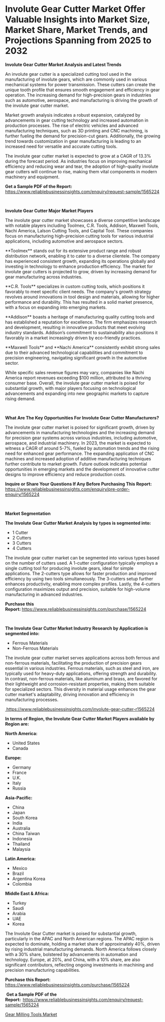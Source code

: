 <p><h1>Involute Gear Cutter Market Offer Valuable Insights into Market Size, Market Share, Market Trends, and Projections Spanning from 2025 to 2032</h1></p><p><strong>Involute Gear Cutter Market Analysis and Latest Trends</strong></p>
<p><p>An involute gear cutter is a specialized cutting tool used in the manufacturing of involute gears, which are commonly used in various mechanical systems for power transmission. These cutters can create the unique tooth profile that ensures smooth engagement and efficiency in gear operation. The increasing demand for high-precision gears in industries such as automotive, aerospace, and manufacturing is driving the growth of the involute gear cutter market.</p><p>Market growth analysis indicates a robust expansion, catalyzed by advancements in gear cutting technology and increased automation in production processes. The rise of electric vehicles and advanced manufacturing techniques, such as 3D printing and CNC machining, is further fueling the demand for precision-cut gears. Additionally, the growing trend towards customization in gear manufacturing is leading to an increased need for versatile and accurate cutting tools.</p><p>The involute gear cutter market is expected to grow at a CAGR of 13.3% during the forecast period. As industries focus on improving mechanical efficiency and reducing wear and tear, the adoption of high-quality involute gear cutters will continue to rise, making them vital components in modern machinery and equipment.</p></p>
<p><strong>Get a Sample PDF of the Report:&nbsp;</strong> <a href="https://www.reliablebusinessinsights.com/enquiry/request-sample/1565224?utm_campaign=2224&utm_medium=2&utm_source=Github&utm_content=ia&utm_term=16022025&utm_id=involute-gear-cutter">https://www.reliablebusinessinsights.com/enquiry/request-sample/1565224</a></p>
<p>&nbsp;</p>
<p><strong>Involute Gear Cutter Major Market Players</strong></p>
<p><p>The involute gear cutter market showcases a diverse competitive landscape with notable players including Toolmex, C.R. Tools, Addison, Maxwell Tools, Nachi America, Lalson Cutting Tools, and Capital Tool. These companies focus on manufacturing high-precision cutting tools for various industrial applications, including automotive and aerospace sectors.</p><p>**Toolmex** stands out for its extensive product range and robust distribution network, enabling it to cater to a diverse clientele. The company has experienced consistent growth, expanding its operations globally and investing in technology to enhance production efficiency. The market for involute gear cutters is projected to grow, driven by increasing demand for gear manufacturing across industries.</p><p>**C.R. Tools** specializes in custom cutting tools, which positions it favorably to meet specific client needs. The company's growth strategy revolves around innovations in tool design and materials, allowing for higher performance and durability. This has resulted in a solid market presence, with a focus on expanding into emerging markets.</p><p>**Addison** boasts a heritage of manufacturing quality cutting tools and has established a reputation for excellence. The firm emphasizes research and development, resulting in innovative products that meet evolving industry standards. Addison’s commitment to sustainability also positions it favorably in a market increasingly driven by eco-friendly practices.</p><p>**Maxwell Tools** and **Nachi America** consistently exhibit strong sales due to their advanced technological capabilities and commitment to precision engineering, navigating significant growth in the automotive sector.</p><p>While specific sales revenue figures may vary, companies like Nachi America report revenues exceeding $100 million, attributed to a thriving consumer base. Overall, the involute gear cutter market is poised for substantial growth, with major players focusing on technological advancements and expanding into new geographic markets to capture rising demand.</p></p>
<p>&nbsp;</p>
<p><strong>What Are The Key Opportunities For Involute Gear Cutter Manufacturers?</strong></p>
<p><p>The involute gear cutter market is poised for significant growth, driven by advancements in manufacturing technologies and the increasing demand for precision gear systems across various industries, including automotive, aerospace, and industrial machinery. In 2023, the market is expected to witness a CAGR of around 5-7%, fueled by automation trends and the rising need for enhanced gear performance. The expanding application of CNC machines and increased adoption of additive manufacturing techniques further contribute to market growth. Future outlook indicates potential opportunities in emerging markets and the development of innovative cutter designs to improve efficiency and reduce production costs.</p></p>
<p><strong>Inquire or Share Your Questions If Any Before Purchasing This Report:</strong> <a href="https://www.reliablebusinessinsights.com/enquiry/pre-order-enquiry/1565224?utm_campaign=2224&utm_medium=2&utm_source=Github&utm_content=ia&utm_term=16022025&utm_id=involute-gear-cutter">https://www.reliablebusinessinsights.com/enquiry/pre-order-enquiry/1565224</a></p>
<p>&nbsp;</p>
<p><strong>Market Segmentation</strong></p>
<p><strong>The Involute Gear Cutter Market Analysis by types is segmented into:</strong></p>
<p><ul><li>1 Cutter</li><li>2 Cutters</li><li>3 Cutters</li><li>4 Cutters</li></ul></p>
<p><p>The involute gear cutter market can be segmented into various types based on the number of cutters used. A 1-cutter configuration typically employs a single cutting tool for producing involute gears, ideal for simple applications. The 2-cutters type allows for faster production and improved efficiency by using two tools simultaneously. The 3-cutters setup further enhances productivity, enabling more complex profiles. Lastly, the 4-cutters configuration maximizes output and precision, suitable for high-volume manufacturing in advanced industries.</p></p>
<p><strong>Purchase this Report:&nbsp;</strong><a href="https://www.reliablebusinessinsights.com/purchase/1565224?utm_campaign=2224&utm_medium=2&utm_source=Github&utm_content=ia&utm_term=16022025&utm_id=involute-gear-cutter">https://www.reliablebusinessinsights.com/purchase/1565224</a></p>
<p>&nbsp;</p>
<p><strong>The Involute Gear Cutter Market Industry Research by Application is segmented into:</strong></p>
<p><ul><li>Ferrous Materials</li><li>Non-Ferrous Materials</li></ul></p>
<p><p>The involute gear cutter market serves applications across both ferrous and non-ferrous materials, facilitating the production of precision gears essential in various industries. Ferrous materials, such as steel and iron, are typically used for heavy-duty applications, offering strength and durability. In contrast, non-ferrous materials, like aluminum and brass, are favored for their lightweight and corrosion-resistant properties, making them suitable for specialized sectors. This diversity in material usage enhances the gear cutter market's adaptability, driving innovation and efficiency in manufacturing processes.</p></p>
<p><a href="https://www.reliablebusinessinsights.com/involute-gear-cutter-r1565224?utm_campaign=2224&utm_medium=2&utm_source=Github&utm_content=ia&utm_term=16022025&utm_id=involute-gear-cutter">&nbsp;https://www.reliablebusinessinsights.com/involute-gear-cutter-r1565224</a></p>
<p><strong>In terms of Region, the Involute Gear Cutter Market Players available by Region are:</strong></p>
<p>
    <p> <strong> North America: </strong>
        <ul>
            <li>United States</li>
            <li>Canada</li>
        </ul>
        </p> 
    <p> <strong> Europe: </strong>
        <ul>
            <li>Germany</li>
            <li>France</li>
            <li>U.K.</li>
            <li>Italy</li>
            <li>Russia</li>
        </ul>
        </p> 
    <p> <strong> Asia-Pacific: </strong>
        <ul>
            <li>China</li>
            <li>Japan</li>
            <li>South Korea</li>
            <li>India</li>
            <li>Australia</li>
            <li>China Taiwan</li>
            <li>Indonesia</li>
            <li>Thailand</li>
            <li>Malaysia</li>
        </ul>
        </p> 
    <p> <strong> Latin America: </strong>
        <ul>
            <li>Mexico</li>
            <li>Brazil</li>
            <li>Argentina Korea</li>
            <li>Colombia</li>
        </ul>
        </p> 
    <p> <strong> Middle East & Africa: </strong>
        <ul>
            <li>Turkey</li>
            <li>Saudi</li>
            <li>Arabia</li>
            <li>UAE</li>
            <li>Korea</li>
        </ul>
    </p>
    </p>
<p><p>The Involute Gear Cutter market is poised for substantial growth, particularly in the APAC and North American regions. The APAC region is expected to dominate, holding a market share of approximately 40%, driven by rising industrial manufacturing demands. North America follows closely with a 30% share, bolstered by advancements in automation and technology. Europe, at 20%, and China, with a 10% share, are also significant contributors, reflecting ongoing investments in machining and precision manufacturing capabilities.</p></p>
<p><strong>Purchase this Report: </strong><a href="https://www.reliablebusinessinsights.com/purchase/1565224?utm_campaign=2224&utm_medium=2&utm_source=Github&utm_content=ia&utm_term=16022025&utm_id=involute-gear-cutter">https://www.reliablebusinessinsights.com/purchase/1565224</a></p>
<p>&nbsp;<strong>Get a Sample PDF of the Report:&nbsp;&nbsp;</strong><a href="https://www.reliablebusinessinsights.com/enquiry/request-sample/1565224?utm_campaign=2224&utm_medium=2&utm_source=Github&utm_content=ia&utm_term=16022025&utm_id=involute-gear-cutter">https://www.reliablebusinessinsights.com/enquiry/request-sample/1565224</a></p>
<p><strong></strong></p>
<p><p><a href="https://github.com/bensemilia864/Market-Research-Report-List-1/blob/main/gear-milling-tools-market.md?utm_campaign=2224&utm_medium=2&utm_source=Github&utm_content=ia&utm_term=16022025&utm_id=involute-gear-cutter">Gear Milling Tools Market</a></p></p>